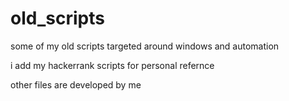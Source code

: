 # old_scripts
some of my old scripts targeted around windows and automation

i add my hackerrank scripts for personal refernce 

other files are developed by me 
